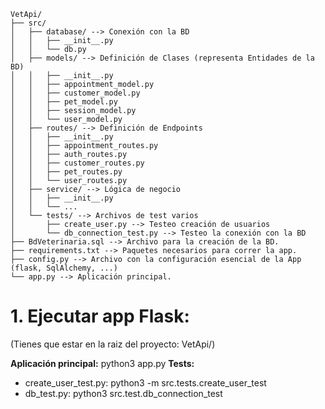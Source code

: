 ````
VetApi/
├── src/
│   ├── database/ --> Conexión con la BD
│   │   ├── __init__.py
│   │   └── db.py
│   ├── models/ --> Definición de Clases (representa Entidades de la BD)
│   │   ├── __init__.py
│   │   ├── appointment_model.py
│   │   ├── customer_model.py
│   │   ├── pet_model.py
│   │   ├── session_model.py
│   │   └── user_model.py
│   ├── routes/ --> Definición de Endpoints
│   │   ├── __init__.py
│   │   ├── appointment_routes.py
│   │   ├── auth_routes.py
│   │   ├── customer_routes.py
│   │   ├── pet_routes.py
│   │   └── user_routes.py
│   ├── service/ --> Lógica de negocio
│   │   ├── __init__.py
│   │   └── ...
│   └── tests/ --> Archivos de test varios
│       ├── create_user.py --> Testeo creación de usuarios
│       └── db_connection_test.py --> Testeo la conexión con la BD
├── BdVeterinaria.sql --> Archivo para la creación de la BD.
├── requirements.txt --> Paquetes necesarios para correr la app.
├── config.py --> Archivo con la configuración esencial de la App (flask, SqlAlchemy, ...)
└── app.py --> Aplicación principal.

````

# 1. Ejecutar app Flask:

(Tienes que estar en la raiz del proyecto: VetApi/)

**Aplicación principal:** python3 app.py
**Tests:**
- create_user_test.py:  python3 -m src.tests.create_user_test
- db_test.py: python3 src.test.db_connection_test
